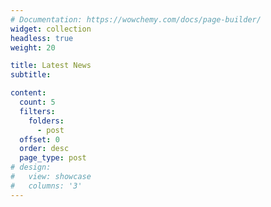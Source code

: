 ```yaml
---
# Documentation: https://wowchemy.com/docs/page-builder/
widget: collection
headless: true
weight: 20

title: Latest News
subtitle:

content:
  count: 5
  filters:
    folders:
      - post
  offset: 0
  order: desc
  page_type: post
# design:
#   view: showcase
#   columns: '3'
---
```

